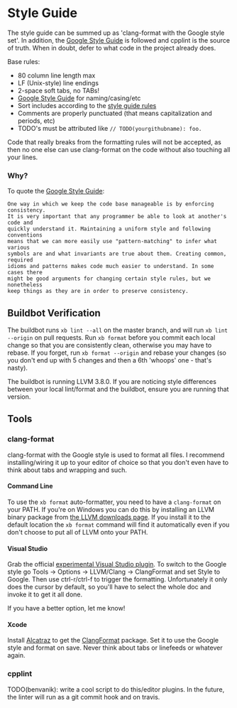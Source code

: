 # Style Guide

The style guide can be summed up as 'clang-format with the Google style set'.
In addition, the [Google Style Guide](https://google.github.io/styleguide/cppguide.html)
is followed and cpplint is the source of truth. When in doubt, defer to what
code in the project already does.

Base rules:

* 80 column line length max
* LF (Unix-style) line endings
* 2-space soft tabs, no TABs!
* [Google Style Guide](https://google.github.io/styleguide/cppguide.html) for naming/casing/etc
* Sort includes according to the [style guide rules](https://google.github.io/styleguide/cppguide.html#Names_and_Order_of_Includes)
* Comments are properly punctuated (that means capitalization and periods, etc)
* TODO's must be attributed like `// TODO(yourgithubname): foo.`

Code that really breaks from the formatting rules will not be accepted, as then
no one else can use clang-format on the code without also touching all your
lines.

### Why?

To quote the [Google Style Guide](https://google.github.io/styleguide/cppguide.html):

```
One way in which we keep the code base manageable is by enforcing consistency.
It is very important that any programmer be able to look at another's code and
quickly understand it. Maintaining a uniform style and following conventions
means that we can more easily use "pattern-matching" to infer what various
symbols are and what invariants are true about them. Creating common, required
idioms and patterns makes code much easier to understand. In some cases there
might be good arguments for changing certain style rules, but we nonetheless
keep things as they are in order to preserve consistency.
```

## Buildbot Verification

The buildbot runs `xb lint --all` on the master branch, and will run
`xb lint --origin` on pull requests. Run `xb format` before you commit each
local change so that you are consistently clean, otherwise you may have to
rebase. If you forget, run `xb format --origin` and rebase your changes (so you
don't end up with 5 changes and then a 6th 'whoops' one - that's nasty).

The buildbot is running LLVM 3.8.0. If you are noticing style differences
between your local lint/format and the buildbot, ensure you are running that
version.

## Tools

### clang-format

clang-format with the Google style is used to format all files. I recommend
installing/wiring it up to your editor of choice so that you don't even have to
think about tabs and wrapping and such.

#### Command Line

To use the `xb format` auto-formatter, you need to have a `clang-format` on your
PATH. If you're on Windows you can do this by installing an LLVM binary package
from [the LLVM downloads page](http://llvm.org/releases/download.html). If you
install it to the default location the `xb format` command will find it
automatically even if you don't choose to put all of LLVM onto your PATH.

#### Visual Studio

Grab the official [experimental Visual Studio plugin](http://llvm.org/builds/).
To switch to the Google style go Tools -> Options -> LLVM/Clang -> ClangFormat
and set Style to Google. Then use ctrl-r/ctrl-f to trigger the formatting.
Unfortunately it only does the cursor by default, so you'll have to select the
whole doc and invoke it to get it all done.

If you have a better option, let me know!

#### Xcode

Install [Alcatraz](http://alcatraz.io/) to get the [ClangFormat](https://github.com/travisjeffery/ClangFormat-Xcode)
package. Set it to use the Google style and format on save. Never think about
tabs or linefeeds or whatever again.

### cpplint

TODO(benvanik): write a cool script to do this/editor plugins.
In the future, the linter will run as a git commit hook and on travis.
